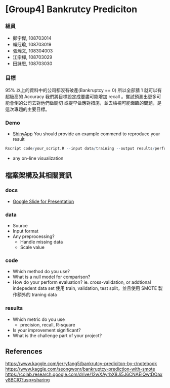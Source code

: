 # [Group4] Bankrutcy Prediciton

### 組員
* 鄭宇傑, 108703014
* 賴冠瑜, 108703019
* 張瀚文, 108304003
* 江宗樺, 108703029
* 田詠恩, 108703030
### 目標
95% 以上的資料中的公司都沒有破產(Bankruptcy == 0)
所以全部猜 1 就可以有超級高的 Accuracy
我們將目標設定成要盡可能增加 recall 。嘗試預測出更多可能會倒的公司去對他們做關切 或提早做應對措施，並去檢視可能面臨的問題，是這次專題的主要目標。
### Demo 
* [ShinyApp](https://yjack0000.shinyapps.io/shinyui/?_ga=2.142920117.1862022445.1641973117-1531152518.1641397296)
You should provide an example commend to reproduce your result
```R
Rscript code/your_script.R --input data/training --output results/performance.tsv
```
* any on-line visualization

## 檔案架構及其相關資訊

### docs
* [Google Slide for Presentation](https://docs.google.com/presentation/d/1TWPNksUenzi-DsquO6Yv7WBCVPvZE-HgyjMmvAcAH3U/edit#slide=id.g10d591fe8d9_0_169)

### data

* Source
* Input format
* Any preprocessing?
  * Handle missing data
  * Scale value

### code

* Which method do you use?
* What is a null model for comparison?
* How do your perform evaluation? ie. cross-validation, or addtional indepedent data set
使用 train, validation, test split，並且使用 SMOTE 製作額外的 traning data

### results

* Which metric do you use 
  * precision, recall, R-square
* Is your improvement significant?
* What is the challenge part of your project?

## References
https://www.kaggle.com/jerryfang5/bankrutcy-prediciton-by-r/notebook
https://www.kaggle.com/seongwonr/bankruptcy-prediction-with-smote
https://colab.research.google.com/drive/12wXAyrbX8Ji5J6CNAEIQwtDOaxy8BCIO?usp=sharing
